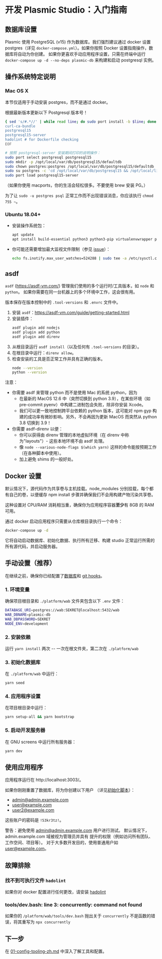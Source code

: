 # 开发 Plasmic Studio：入门指南

## 数据库设置

Plasmic 使用 PostgreSQL (v15) 作为数据库。我们强烈建议通过 docker 设置 postgres（详见 `docker-compose.yml`）。如果你按照 Docker 设置指南操作，数据库将自动为你创建。
如果你更喜欢手动应用程序设置，只需在终端中运行 `docker-compose up -d --no-deps plasmic-db` 来构建和启动 postgresql 实例。

## 操作系统特定说明

### Mac OS X

本节仅适用于手动安装 postgres，而不是通过 docker。

根据最新版本更新以下 Postgresql 版本号！

```bash
{ sed 's/#.*//' | while read line; do sudo port install -b $line; done ; } << "EOF"
curl-ca-bundle
postgresql15
postgresql15-server
hadolint # for Dockerfile checking
EOF

# 按照 postgresql-server 安装期间打印的说明操作：
sudo port select postgresql postgresql15
sudo mkdir -p /opt/local/var/db/postgresql15/defaultdb
sudo chown postgres:postgres /opt/local/var/db/postgresql15/defaultdb
sudo su postgres -c 'cd /opt/local/var/db/postgresql15 && /opt/local/lib/postgresql15/bin/initdb -D /opt/local/var/db/postgresql15/defaultdb'
sudo port load postgresql15-server
```

（如果你使用 macports，你的生活会轻松很多。不要使用 brew 安装 PG。）

为了让 `sudo -u postgres psql` 正常工作而不出现错误消息，你应该执行 `chmod 755 ~`。

### Ubuntu 18.04+

- 安装操作系统包：

  ```bash
  apt update
  apt install build-essential python3 python3-pip virtualenvwrapper postgresql postgresql-contrib wget screen
  ```

- 你可能还需要增加最大监视文件限制（参见 [issue](https://github.com/facebook/create-react-app/issues/2549)）：
  ```bash
  echo fs.inotify.max_user_watches=524288 | sudo tee -a /etc/sysctl.conf && sudo sysctl -p
  ```

## asdf

`asdf` (https://asdf-vm.com/) 管理我们使用的多个运行时/工具版本，如 `node` 和 `python`。
如果你需要在同一台机器上的多个环境中工作，这会很有用。

版本保存在版本控制中的 `.tool-versions` 和 `.envrc` 文件中。

1. 安装 `asdf`：https://asdf-vm.com/guide/getting-started.html
1. 安装插件：
   ```bash
   asdf plugin add nodejs
   asdf plugin add python
   asdf plugin add direnv
   ```
1. 从根目录运行 `asdf install`（以及任何有 `.tool-versions` 的目录）。
1. 在根目录中运行：`direnv allow`。
1. 检查安装的工具是否正常工作并具有正确的版本。
   ```bash
   node --version
   python --version
   ```

注意：

- 你需要 asdf 来管理 python 而不是使用 Mac 的系统 python，因为
  - 在最新的 MacOS 12.6 中（突然切换到 python 3.9），在某些环境（如 pre-commit pyenv）中构建二进制包会失败，除非你安装 Xcode。
  - 我们可以更一致地控制跨平台依赖的 python 版本，这可能对 npm gyp 构建的成功率有微妙影响。另外，不会再因为更新 MacOS 而突然从 python 3.8 切换到 3.9！
- 你需要 asdf-direnv 以便：
  - 你可以获得由 direnv 管理的本地虚拟环境（在 direnv 中称为"layouts"）- 这些本地环境不由 asdf 处理。
  - 像 `node --various-node-flags $(which yarn)` 这样的命令能按预期工作（在各种脚本中使用）。
  - 加上避免 shims 的一般好处。

## Docker 设置

默认情况下，源代码作为共享卷与主机挂载。node_modules 分别挂载，每个都有自己的卷，以便缓存 npm install 步骤并确保我们不会用构建产物污染共享卷。

这种设置对 CPU/RAM 消耗相当重，确保你为应用程序容器**至少**有 8GB 的 RAM 可用。

通过 docker 启动应用程序只需要从仓库根目录执行一个命令：

```bash
docker-compose up -d
```

它将自动启动数据库、初始化数据、执行所有迁移、构建 studio 正常运行所需的所有源代码，并启动服务器。

## 手动设置（推荐）

在继续之前，确保你已经配置了[数据库](#数据库设置)和 [git hooks](#配置-git-和-git-hooks)。

### 1. 环境变量

确保项目根目录和 `./platform/wab` 文件夹包含以下 `.env` 文件：

```bash
DATABASE_URI=postgres://wab:SEKRET@localhost:5432/wab
WAB_DBNAME=plasmic-db
WAB_DBPASSWORD=SEKRET
NODE_ENV=development
```

### 2. 安装依赖

运行 `yarn install` 两次 -- 一次在根文件夹，第二次在 `./platform/wab`

### 3. 初始化数据库

在 `./platform/wab` 中运行：

```bash
yarn seed
```

### 4. 应用程序设置

在项目根目录中运行：

```bash
yarn setup-all && yarn bootstrap
```

### 5. 启动开发服务器

在 GNU screens 中运行所有服务器：

```bash
yarn dev
```

## 使用应用程序

应用程序运行在 http://localhost:3003/。

如果你刚刚重置了数据库，将为你创建以下用户
（详见[初始化脚本](/platform/wab/src/wab/server/db/DbInit.ts)）：

- admin@admin.example.com
- user@example.com
- user2@example.com

这些账户的密码是 `!53kr3tz!`。

警告：避免使用 admin@admin.example.com 用户进行测试。
默认情况下，admin.example.com 域被视为管理员并具有
提升的权限（例如访问所有团队、工作空间、项目等）。
对于大多数开发目的，使用普通用户如 user@example.com。

## 故障排除

### 找不到可执行文件 `hadolint`

如果你对 docker 配置进行任何更改，请安装 [hadolint](https://github.com/hadolint/hadolint)

### tools/dev.bash: line 3: concurrently: command not found

如果你的 `/platform/wab/tools/dev.bash` 抛出关于 `concurrently` 不是函数的错误，将其重写为 `npx concurrently`

## 下一步

在 [01-config-tooling-zh.md](./01-config-tooling-zh.md) 中深入了解工具和配置。